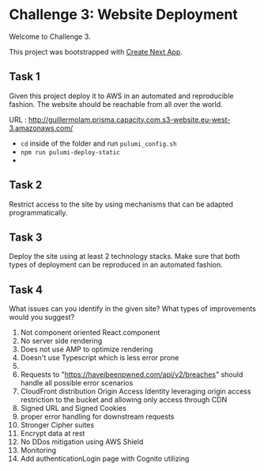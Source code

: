 # Challenge 3: Website Deployment

Welcome to Challenge 3.

This project was bootstrapped with [Create Next App](https://github.com/segmentio/create-next-app).

## Task 1 

Given this project deploy it to AWS in an automated and reproducible fashion. The website should be reachable from all over the world.

URL : http://guillermolam.prisma.capacity.com.s3-website.eu-west-3.amazonaws.com/
- ```cd``` inside of the folder and run ```pulumi_config.sh```
- ```npm run pulumi-deploy-static```
- 
 
## Task 2 

Restrict access to the site by using mechanisms that can be adapted programmatically.

## Task 3 

Deploy the site using at least 2 technology stacks. Make sure that both types of deployment can be reproduced in an automated fashion.

## Task 4 

What issues can you identify in the given site? What types of improvements would you suggest?

1) Not component oriented React.component
2) No server side rendering 
3) Does not use AMP to optimize rendering
4) Doesn't use Typescript which is less error prone
5) 
6) Requests to "https://haveibeenpwned.com/api/v2/breaches" should handle all possible error scenarios
7) CloudFront distribution Origin Access Identity leveraging origin access restriction to the bucket and allowing only access through CDN
8) Signed URL and Signed Cookies
9) proper error handling for downstream requests
10) Stronger Cipher suites
11) Encrypt data at rest
12) No DDos mitigation using AWS Shield
13) Monitoring 
14) Add authenticationLogin page with Cognito utilizing 
